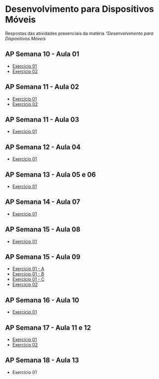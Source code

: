 # Desenvolvimento para Dispositivos Móveis
Respostas das atividades presenciais da matéria *"Desenvolvimento para Dispositivos Móveis* 

 ## AP Semana 10 - Aula 01
* [Exercício 01](https://github.com/felipemadu13/IMD-UFRN/blob/1a2a594d061580f10da9b55df7748be41180a144/Desenvolvimento%20para%20Dispositivos%20M%C3%B3veis/Semana%2010/MOBILE_A01_Q01/src/App.jsx)
* [Exercício 02](https://github.com/felipemadu13/IMD-UFRN/blob/1a2a594d061580f10da9b55df7748be41180a144/Desenvolvimento%20para%20Dispositivos%20M%C3%B3veis/Semana%2010/MOBILE_A01_Q02/src/App.jsx)

 ## AP Semana 11 - Aula 02
 * [Exercício 01](https://github.com/felipemadu13/IMD-UFRN/blob/42617e3743a1b07a577c3c4612386b1d64a61a7d/Desenvolvimento%20para%20Dispositivos%20M%C3%B3veis/Semana%2011/MOBILE_A02_Q01/src/Contador.jsx)
 * [Exercício 02](https://github.com/felipemadu13/IMD-UFRN/blob/42617e3743a1b07a577c3c4612386b1d64a61a7d/Desenvolvimento%20para%20Dispositivos%20M%C3%B3veis/Semana%2011/MOBILE_A02_Q02/src/Fibonacci.jsx)
 
 ## AP Semana 11 - Aula 03
 * [Exercício 01](https://github.com/felipemadu13/IMD-UFRN/blob/42617e3743a1b07a577c3c4612386b1d64a61a7d/Desenvolvimento%20para%20Dispositivos%20M%C3%B3veis/Semana%2011/MOBILE_A03_Q01/src/ToDo.jsx)

 ## AP Semana 12 - Aula 04
 * [Exercício 01](https://github.com/felipemadu13/IMD-UFRN/blob/213147ed7fecfdfa5c23e7af4ddf88dbaa67b8bd/Desenvolvimento%20para%20Dispositivos%20M%C3%B3veis/Semana%2012/MOBILE_A04_Q01/src/ToDo.jsx)

## AP Semana 13 - Aula 05 e 06
* [Exercício 01](https://github.com/felipemadu13/IMD-UFRN/blob/8ab266cd92f067df3f3b30cbec257625ee5c47d3/Desenvolvimento%20para%20Dispositivos%20M%C3%B3veis/Semana%2013/MOBILE_A06_Q01/App.js)

## AP Semana 14 - Aula 07
* [Exercício 01](https://github.com/felipemadu13/IMD-UFRN/blob/c4ea0124464885056002004d3630d3af63ae355e/Desenvolvimento%20para%20Dispositivos%20M%C3%B3veis/Semana%2014/MOBILE_A07_Q01/App.js)

## AP Semana 15 - Aula 08
* [Exercício 01](https://github.com/felipemadu13/IMD-UFRN/blob/fdc920e148588e4d32c469306b09bb01bea9e377/Desenvolvimento%20para%20Dispositivos%20M%C3%B3veis/Semana%2015/MOBILE_A08_Q01/App.js)

## AP Semana 15 - Aula 09
* [Exercício 01 - A](https://github.com/felipemadu13/IMD-UFRN/blob/f166f534c04601e274b28ab7713df9804c722a82/Desenvolvimento%20para%20Dispositivos%20M%C3%B3veis/Semana%2015/MOBILE_A09_Q01/dm_ap_aula_09_a/App.js)
* [Exercício 01 - B](https://github.com/felipemadu13/IMD-UFRN/blob/f166f534c04601e274b28ab7713df9804c722a82/Desenvolvimento%20para%20Dispositivos%20M%C3%B3veis/Semana%2015/MOBILE_A09_Q01/dm_ap_aula_09_b/App.js)
* [Exercício 01 - C](https://github.com/felipemadu13/IMD-UFRN/blob/f166f534c04601e274b28ab7713df9804c722a82/Desenvolvimento%20para%20Dispositivos%20M%C3%B3veis/Semana%2015/MOBILE_A09_Q01/dm_ap_aula_09_c/App.js)
* [Exercício 02](https://github.com/felipemadu13/IMD-UFRN/blob/f166f534c04601e274b28ab7713df9804c722a82/Desenvolvimento%20para%20Dispositivos%20M%C3%B3veis/Semana%2015/MOBILE_A09_Q02/App.js)

## AP Semana 16 - Aula 10
* [Exercício 01](https://github.com/felipemadu13/IMD-UFRN/blob/bc8262803adbf46325ab4e5c724fd760065c4ae3/Desenvolvimento%20para%20Dispositivos%20M%C3%B3veis/Semana%2016/MOBILE_A10_Q01/App.js)

## AP Semana 17 - Aula 11 e 12
* [Exercício 01](https://github.com/felipemadu13/IMD-UFRN/blob/3ad6498b034424c9c077d3ab4e028f3ee57bd267/Desenvolvimento%20para%20Dispositivos%20M%C3%B3veis/Semana%2017/MOBILE_A11_Q01/App.js)
* [Exercício 02](https://github.com/felipemadu13/IMD-UFRN/blob/3ad6498b034424c9c077d3ab4e028f3ee57bd267/Desenvolvimento%20para%20Dispositivos%20M%C3%B3veis/Semana%2017/MOBILE_A12_Q01/App.js)

## AP Semana 18 - Aula 13
* Exercício 01
